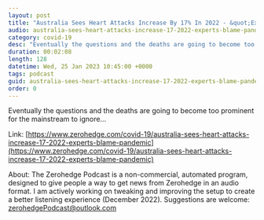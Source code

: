 ```yaml
---
layout: post
title: "Australia Sees Heart Attacks Increase By 17% In 2022 - &quot;Experts&quot; Blame Pandemic"
audio: australia-sees-heart-attacks-increase-17-2022-experts-blame-pandemic-0
category: covid-19
desc: "Eventually the questions and the deaths are going to become too prominent for the mainstream to ignore..."
duration: 00:02:08
length: 128
datetime: Wed, 25 Jan 2023 10:45:00 +0000
tags: podcast
guid: australia-sees-heart-attacks-increase-17-2022-experts-blame-pandemic-0
order: 0
---
```

Eventually the questions and the deaths are going to become too prominent for the mainstream to ignore...

Link: [https://www.zerohedge.com/covid-19/australia-sees-heart-attacks-increase-17-2022-experts-blame-pandemic](https://www.zerohedge.com/covid-19/australia-sees-heart-attacks-increase-17-2022-experts-blame-pandemic)

About: The Zerohedge Podcast is a non-commercial, automated program, designed to give people a way to get news from Zerohedge in an audio format.  I am actively working on tweaking and improving the setup to create a better listening experience (December 2022).  Suggestions are welcome: [zerohedgePodcast@outlook.com](mailto:zerohedgePodcast@outlook.com)